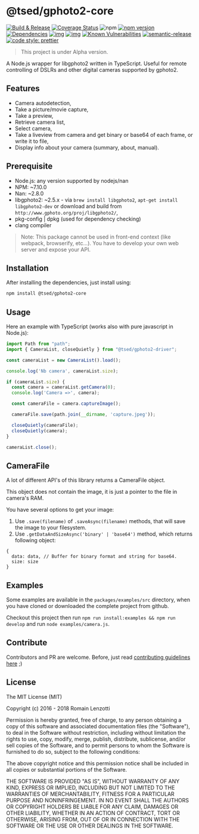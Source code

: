 # @tsed/gphoto2-core

[![Build & Release](https://github.com/tsedio/ts-gphoto2-driver/actions/workflows/build.yml/badge.svg)](https://github.com/tsedio/ts-gphoto2-driver/actions/workflows/build.yml)
[![Coverage Status](https://coveralls.io/repos/github/tsedio/ts-gphoto2-driver/badge.svg?branch=production)](https://coveralls.io/github/tsedio/ts-gphoto2-driver?branch=production)
![npm](https://img.shields.io/npm/dm/%40tsed%2Fgphoto2-core.svg)
[![npm version](https://badge.fury.io/js/%40tsed%2Fgphoto2-core.svg)](https://badge.fury.io/js/%tsed%2Fgphoto2-core)
[![Dependencies](https://david-dm.org/tsedio/ts-gphoto2-driver.svg)](https://david-dm.org/tsedio/ts-gphoto2-driver#info=dependencies)
[![img](https://david-dm.org/tsedio/ts-gphoto2-driver/dev-status.svg)](https://david-dm.org/tsedio/ts-gphoto2-driver/#info=devDependencies)
[![img](https://david-dm.org/tsedio/ts-gphoto2-driver/peer-status.svg)](https://david-dm.org/tsedio/ts-gphoto2-driver/#info=peerDependenciess)
[![Known Vulnerabilities](https://snyk.io/test/github/tsedio/ts-gphoto2-driver/badge.svg)](https://snyk.io/test/github/tsedio/ts-gphoto2-driver)
[![semantic-release](https://img.shields.io/badge/%20%20%F0%9F%93%A6%F0%9F%9A%80-semantic--release-e10079.svg)](https://github.com/semantic-release/semantic-release)
[![code style: prettier](https://img.shields.io/badge/code_style-prettier-ff69b4.svg?style=flat-square)](https://github.com/prettier/prettier)

> This project is under Alpha version.

A Node.js wrapper for libgphoto2 written in TypeScript. Useful for remote controlling of DSLRs and other digital cameras supported by gphoto2.

## Features

 - Camera autodetection,
 - Take a picture/movie capture,
 - Take a preview,
 - Retrieve camera list,
 - Select camera,
 - Take a liveview from camera and get binary or base64 of each frame, or write it to file,
 - Display info about your camera (summary, about, manual).

## Prerequisite

 - Node.js: any version supported by nodejs/nan
 - NPM: ~7.10.0
 - Nan: ~2.8.0
 - libgphoto2: ~2.5.x - via `brew install libgphoto2`, `apt-get install libgphoto2-dev` or download and build from `http://www.gphoto.org/proj/libgphoto2/`,
 - pkg-config | dpkg (used for dependency checking)
 - clang compiler

> Note: This package cannot be used in front-end context (like webpack, browserify, etc...). You have to develop your own web server and expose your API.

## Installation

After installing the dependencies, just install using:

```bash
npm install @tsed/gphoto2-core
```

## Usage

Here an example with TypeScript (works also with pure javascript in Node.js):

```typescript
import Path from "path";
import { CameraList, closeQuietly } from "@tsed/gphoto2-driver";

const cameraList = new CameraList().load();

console.log('Nb camera', cameraList.size);

if (cameraList.size) {
  const camera = cameraList.getCamera(0);
  console.log('Camera =>', camera);

  const cameraFile = camera.captureImage();

  cameraFile.save(path.join(__dirname, 'capture.jpeg'));

  closeQuietly(cameraFile);
  closeQuietly(camera);
}

cameraList.close();
```

## CameraFile

A lot of different API's of this library returns a CameraFile object.

This object does not contain the image, it is just a pointer to the file in camera's RAM.

You have several options to get your image:

1) Use `.save(filename)` of `.saveAsync(filename)` methods, that will save the image to your filesystem.
2) Use `.getDataAndSizeAsync('binary' | 'base64')` method, which returns following object:

```
{
  data: data, // Buffer for binary format and string for base64.
  size: size
}
```

## Examples

Some examples are available in the `packages/examples/src` directory, when you have cloned or downloaded the complete project from github.

Checkout this project then run `npm run install:examples && npm run develop` and run `node examples/camera.js`.

## Contribute

Contributors and PR are welcome. Before, just read [contributing guidelines here](./CONTRIBUTING.md) ;)

## License

The MIT License (MIT)

Copyright (c) 2016 - 2018 Romain Lenzotti

Permission is hereby granted, free of charge, to any person obtaining a copy of this software and associated documentation files (the "Software"), to deal in the Software without restriction, including without limitation the rights to use, copy, modify, merge, publish, distribute, sublicense, and/or sell copies of the Software, and to permit persons to whom the Software is furnished to do so, subject to the following conditions:

The above copyright notice and this permission notice shall be included in all copies or substantial portions of the Software.

THE SOFTWARE IS PROVIDED "AS IS", WITHOUT WARRANTY OF ANY KIND, EXPRESS OR IMPLIED, INCLUDING BUT NOT LIMITED TO THE WARRANTIES OF MERCHANTABILITY, FITNESS FOR A PARTICULAR PURPOSE AND NONINFRINGEMENT. IN NO EVENT SHALL THE AUTHORS OR COPYRIGHT HOLDERS BE LIABLE FOR ANY CLAIM, DAMAGES OR OTHER LIABILITY, WHETHER IN AN ACTION OF CONTRACT, TORT OR OTHERWISE, ARISING FROM, OUT OF OR IN CONNECTION WITH THE SOFTWARE OR THE USE OR OTHER DEALINGS IN THE SOFTWARE.

[travis]: https://travis-ci.org/

